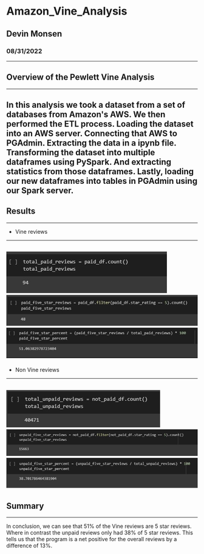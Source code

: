 # Amazon_Vine_Analysis
## Devin Monsen
### 08/31/2022
---
## Overview of the Pewlett Vine Analysis ##
---
In this analysis we took a dataset from a set of databases from Amazon's AWS. We then performed the ETL process. Loading the dataset into an AWS server. Connecting that AWS to PGAdmin. Extracting the data in a ipynb file. Transforming the dataset into multiple dataframes using PySpark. And extracting statistics from those dataframes. Lastly, loading our new dataframes into tables in PGAdmin using our Spark server.
---
## Results ##
---
- Vine reviews
---
![totalpaid](images/totalpaid.JPG)
![paid5](images/paid5star.JPG)
![paidpercent](images/paidpercent.JPG)
---
- Non Vine reviews
---
![totalunpaid](images/totalunpaid.JPG)
![unpaid5](images/unpaid5star.JPG)
![unpaidpercent](images/unpaidpercent.JPG)
---
## Summary ##
---
In conclusion, we can see that 51% of the Vine reviews are 5 star reviews. Where in contrast the unpaid reviews only had 38% of 5 star reviews. This tells us that the program is a net positive for the overall reviews by a difference of 13%.
